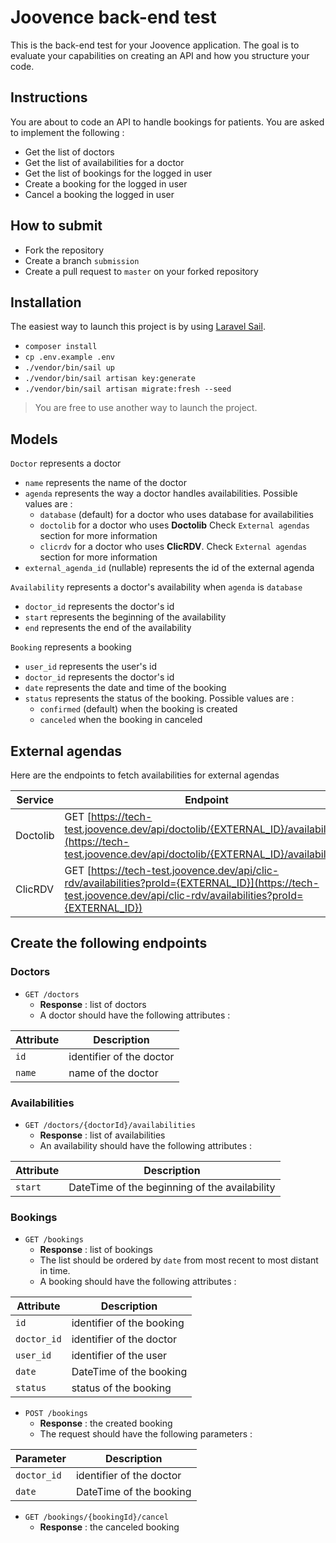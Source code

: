 # Joovence back-end test

This is the back-end test for your Joovence application. The goal is to evaluate your capabilities on creating an API and how you structure your code.

## Instructions

You are about to code an API to handle bookings for patients. You are asked to implement the following :

-   Get the list of doctors
-   Get the list of availabilities for a doctor
-   Get the list of bookings for the logged in user
-   Create a booking for the logged in user
-   Cancel a booking the logged in user

## How to submit

-   Fork the repository
-   Create a branch `submission`
-   Create a pull request to `master` on your forked repository

## Installation

The easiest way to launch this project is by using [Laravel Sail](https://laravel.com/docs/8.x/sail#introduction).

-   `composer install`
-   `cp .env.example .env`
-   `./vendor/bin/sail up`
-   `./vendor/bin/sail artisan key:generate`
-   `./vendor/bin/sail artisan migrate:fresh --seed`

> You are free to use another way to launch the project.

## Models

`Doctor` represents a doctor

-   `name` represents the name of the doctor
-   `agenda` represents the way a doctor handles availabilities. Possible values are :
    -   `database` (default) for a doctor who uses database for availabilities
    -   `doctolib` for a doctor who uses **Doctolib** Check `External agendas` section for more information
    -   `clicrdv` for a doctor who uses **ClicRDV**. Check `External agendas` section for more information
-   `external_agenda_id` (nullable) represents the id of the external agenda

`Availability` represents a doctor's availability when `agenda` is `database`

-   `doctor_id` represents the doctor's id
-   `start` represents the beginning of the availability
-   `end` represents the end of the availability

`Booking` represents a booking

-   `user_id` represents the user's id
-   `doctor_id` represents the doctor's id
-   `date` represents the date and time of the booking
-   `status` represents the status of the booking. Possible values are :
    -   `confirmed` (default) when the booking is created
    -   `canceled` when the booking in canceled

## External agendas

Here are the endpoints to fetch availabilities for external agendas

| Service  | Endpoint                                                                                                                                                             |
| -------- | -------------------------------------------------------------------------------------------------------------------------------------------------------------------- |
| Doctolib | GET [https://tech-test.joovence.dev/api/doctolib/{EXTERNAL_ID}/availabilities](https://tech-test.joovence.dev/api/doctolib/{EXTERNAL_ID}/availabilities)             |
| ClicRDV  | GET [https://tech-test.joovence.dev/api/clic-rdv/availabilities?proId={EXTERNAL_ID}](https://tech-test.joovence.dev/api/clic-rdv/availabilities?proId={EXTERNAL_ID}) |

## Create the following endpoints

### Doctors

-   `GET /doctors`
    -   **Response** : list of doctors
    -   A doctor should have the following attributes :

| Attribute | Description              |
| --------- | ------------------------ |
| `id`      | identifier of the doctor |
| `name`    | name of the doctor       |

### Availabilities

-   `GET /doctors/{doctorId}/availabilities`
    -   **Response** : list of availabilities
    -   An availability should have the following attributes :

| Attribute | Description                                   |
| --------- | --------------------------------------------- |
| `start`   | DateTime of the beginning of the availability |

### Bookings

-   `GET /bookings`
    -   **Response** : list of bookings
    -   The list should be ordered by `date` from most recent to most distant in time.
    -   A booking should have the following attributes :

| Attribute   | Description               |
| ----------- | ------------------------- |
| `id`        | identifier of the booking |
| `doctor_id` | identifier of the doctor  |
| `user_id`   | identifier of the user    |
| `date`      | DateTime of the booking   |
| `status`    | status of the booking     |

-   `POST /bookings`
    -   **Response** : the created booking
    -   The request should have the following parameters :

| Parameter   | Description              |
| ----------- | ------------------------ |
| `doctor_id` | identifier of the doctor |
| `date`      | DateTime of the booking  |

-   `GET /bookings/{bookingId}/cancel`
    -   **Response** : the canceled booking
